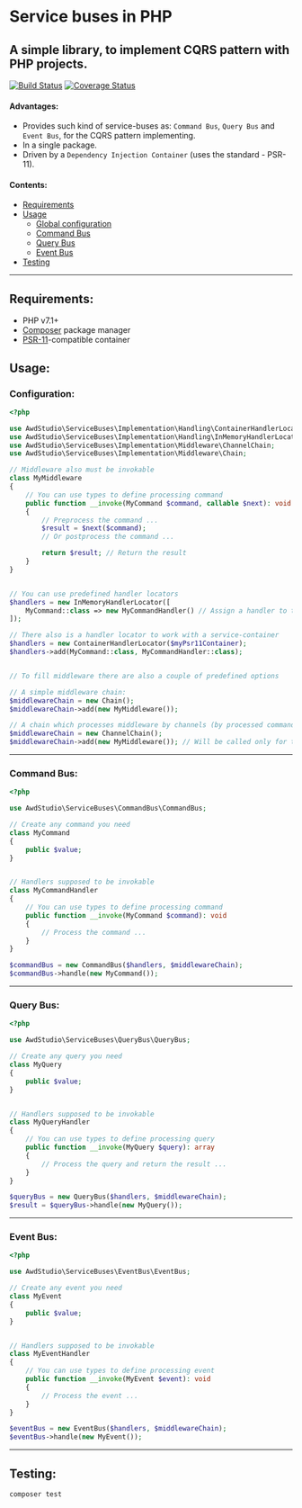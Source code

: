 # Service buses in PHP

## A simple library, to implement CQRS pattern with PHP projects.

[![Build Status](https://travis-ci.org/awd-studio/service-buses.svg?branch=master)](https://travis-ci.org/awd-studio/service-buses)
[![Coverage Status](https://coveralls.io/repos/github/awd-studio/service-buses/badge.svg?branch=master)](https://coveralls.io/github/awd-studio/service-buses?branch=master)

#### Advantages:
- Provides such kind of service-buses as: `Command Bus`, `Query Bus` and `Event Bus`, for the CQRS pattern implementing.
- In a single package.
- Driven by a `Dependency Injection Container` (uses the standard - PSR-11).

#### Contents:
- [Requirements](#requirements)
- [Usage](#usage)
  - [Global configuration](#configuration)
  - [Command Bus](#command-bus)
  - [Query Bus](#query-bus)
  - [Event Bus](#event-bus)
- [Testing](#testing)

-----

## Requirements:

- PHP v7.1+
- [Composer](https://getcomposer.org/) package manager
- [PSR-11](https://github.com/php-fig/container)\-compatible container


## Usage:

### Configuration:
```php
<?php

use AwdStudio\ServiceBuses\Implementation\Handling\ContainerHandlerLocator;
use AwdStudio\ServiceBuses\Implementation\Handling\InMemoryHandlerLocator;
use AwdStudio\ServiceBuses\Implementation\Middleware\ChannelChain;
use AwdStudio\ServiceBuses\Implementation\Middleware\Chain;

// Middleware also must be invokable
class MyMiddleware
{
    // You can use types to define processing command
    public function __invoke(MyCommand $command, callable $next): void
    {
        // Preprocess the command ...
        $result = $next($command);
        // Or postprocess the command ...

        return $result; // Return the result
    }    
}


// You can use predefined handler locators
$handlers = new InMemoryHandlerLocator([
    MyCommand::class => new MyCommandHandler() // Assign a handler to the command it manages
]);

// There also is a handler locator to work with a service-container
$handlers = new ContainerHandlerLocator($myPsr11Container);
$handlers->add(MyCommand::class, MyCommandHandler::class);


// To fill middleware there are also a couple of predefined options

// A simple middleware chain:
$middlewareChain = new Chain();
$middlewareChain->add(new MyMiddleware());

// A chain which processes middleware by channels (by processed command):
$middlewareChain = new ChannelChain();
$middlewareChain->add(new MyMiddleware()); // Will be called only for the MyCommand
```
-----

### Command Bus:
```php
<?php

use AwdStudio\ServiceBuses\CommandBus\CommandBus;

// Create any command you need
class MyCommand 
{
    public $value;
}


// Handlers supposed to be invokable
class MyCommandHandler 
{
    // You can use types to define processing command
    public function __invoke(MyCommand $command): void
    {
        // Process the command ...
    }    
}

$commandBus = new CommandBus($handlers, $middlewareChain);
$commandBus->handle(new MyCommand());
```

-----

### Query Bus:
```php
<?php

use AwdStudio\ServiceBuses\QueryBus\QueryBus;

// Create any query you need
class MyQuery
{
    public $value;
}


// Handlers supposed to be invokable
class MyQueryHandler 
{
    // You can use types to define processing query
    public function __invoke(MyQuery $query): array
    {
        // Process the query and return the result ...
    }    
}

$queryBus = new QueryBus($handlers, $middlewareChain);
$result = $queryBus->handle(new MyQuery());
```

-----

### Event Bus:
```php
<?php

use AwdStudio\ServiceBuses\EventBus\EventBus;

// Create any event you need
class MyEvent 
{
    public $value;
}


// Handlers supposed to be invokable
class MyEventHandler 
{
    // You can use types to define processing event
    public function __invoke(MyEvent $event): void
    {
        // Process the event ...
    }    
}

$eventBus = new EventBus($handlers, $middlewareChain);
$eventBus->handle(new MyEvent());
```

-----

## Testing:
```bash
composer test
```
